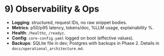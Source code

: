 # 9) Observability & Ops

* **Logging**: structured, request IDs, no raw snippet bodies.
* **Metrics**: p50/p95 latency, tokens/doc, %LLM usage, explainability %.
* **Health**: `/healthz`, `/readyz`.
* **Config**: `core-config.yaml` logged on boot (effective values).
* **Backups**: SQLite file in dev; Postgres with backups in Phase 2.
  Details in `docs/operational_architecture.md`.
